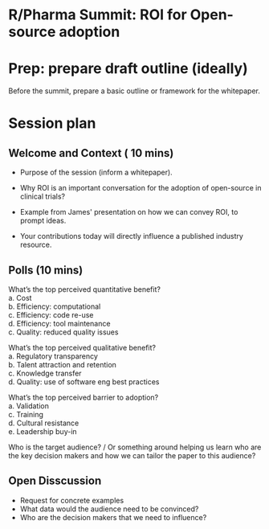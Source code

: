 
# R/Pharma Summit: ROI for Open-source adoption


# Prep: prepare draft outline (ideally) 

Before the summit, prepare a basic outline or framework for the whitepaper. 


# Session plan

## Welcome and Context ( 10 mins)

- Purpose of the session (inform a whitepaper).

- Why ROI is an important conversation for the adoption of open-source in clinical trials?

- Example from James' presentation on how we can convey ROI, to prompt ideas. 

- Your contributions today will directly influence a published industry resource.

## Polls (10 mins)

What’s the top perceived quantitative benefit?   
  a. Cost   
  b. Efficiency: computational  
  c. Efficiency: code re-use  
  d. Efficiency: tool maintenance  
  c. Quality: reduced quality issues  

What’s the top perceived qualitative benefit?   
  a. Regulatory transparency   
  b. Talent attraction and retention  
  c. Knowledge transfer  
  d. Quality: use of software eng best practices

What’s the top perceived barrier to adoption?   
  a. Validation   
  c. Training   
  d. Cultural resistance  
  e. Leadership buy-in  

Who is the target audience? / Or something around helping us learn who are the key decision makers and how we can tailor the paper to this audience? 
  
  
## Open Disscussion 

- Request for concrete examples
- What data would the audience need to be convinced?
- Who are the decision makers that we need to influence? 




